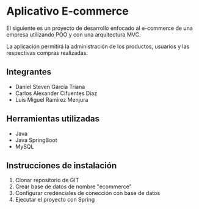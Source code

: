 # Aplicativo E-commerce
El siguiente es un proyecto de desarrollo enfocado al e-commerce de una empresa utilizando POO y con una arquitectura MVC.

La aplicación permitirá la administración de los productos, usuarios y las respectivas compras realizadas.


## Integrantes
- Daniel Steven García Triana
- Carlos Alexander Cifuentes Diaz
- Luis Miguel Ramírez Menjura

## Herramientas utilizadas
- Java
- Java SpringBoot
- MySQL

## Instrucciones de instalación
1. Clonar repositorio de GIT
2. Crear base de datos de nombre "ecommerce"
3. Configurar credenciales de conección con base de datos
4. Ejecutar el proyecto con Spring